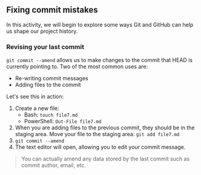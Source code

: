 ## Fixing commit mistakes

In this activity, we will begin to explore some ways Git and GitHub can help us shape our project history.

### Revising your last commit

`git commit --amend` allows us to make changes to the commit that HEAD is currently pointing to. Two of the most common uses are:

- Re-writing commit messages
- Adding files to the commit

Let's see this in action:

1. Create a new file:
   - Bash: `touch file7.md`
   - PowerShell: `Out-File file7.md`
1. When you are adding files to the previous commit, they should be in the staging area. Move your file to the staging area: `git add file7.md`
1. `git commit --amend`
1. The text editor will open, allowing you to edit your commit message.

>You can actually amend any data stored by the last commit such as commit author, email, etc.
